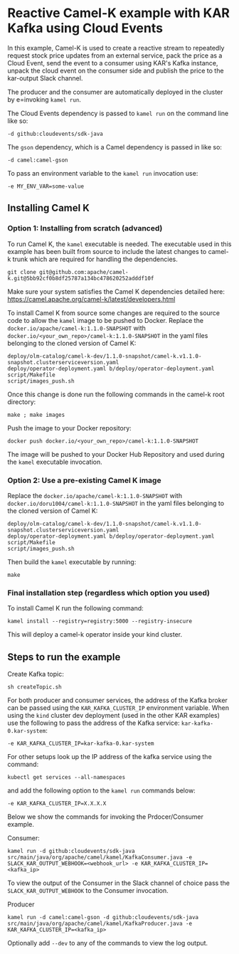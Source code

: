# Reactive Camel-K example with KAR Kafka using Cloud Events

In this example, Camel-K is used to create a reactive stream to repeatedly request stock price updates from an external service, pack the price as a Cloud Event, send the event to a consumer using KAR's Kafka instance, unpack the cloud event on the consumer side and publish the price to the kar-output Slack channel.

The producer and the consumer are automatically deployed in the cluster by e=invoking `kamel run`.

The Cloud Events dependency is passed to `kamel run` on the command line like so:

```
-d github:cloudevents/sdk-java
```

The `gson` dependency, which is a Camel dependency is passed in like so:

```
-d camel:camel-gson
```

To pass an environment variable to the `kamel run` invocation use:

```
-e MY_ENV_VAR=some-value
```

## Installing Camel K

### Option 1: Installing from scratch (advanced)

To run Camel K, the `kamel` executable is needed. The executable used in this example has been built from source to include the latest changes to camel-k trunk which are required for handling the dependencies.

```
git clone git@github.com:apache/camel-k.git@5bb92cf0b8df25787a134bc478620252adddf10f
```

Make sure your system satisfies the Camel K dependencies detailed here: https://camel.apache.org/camel-k/latest/developers.html

To install Camel K from source some changes are required to the source code to allow the `kamel` image to be pushed to Docker. Replace the `docker.io/apache/camel-k:1.1.0-SNAPSHOT` with `docker.io/<your_own_repo>/camel-k:1.1.0-SNAPSHOT` in the yaml files belonging to the cloned version of Camel K:

```
deploy/olm-catalog/camel-k-dev/1.1.0-snapshot/camel-k.v1.1.0-snapshot.clusterserviceversion.yaml
deploy/operator-deployment.yaml b/deploy/operator-deployment.yaml
script/Makefile
script/images_push.sh
```

Once this change is done run the following commands in the camel-k root directory:

```
make ; make images
```

Push the image to your Docker repository:

```
docker push docker.io/<your_own_repo>/camel-k:1.1.0-SNAPSHOT
```

The image will be pushed to your Docker Hub Repository and used during the `kamel` executable invocation.

### Option 2: Use a pre-existing Camel K image

Replace the `docker.io/apache/camel-k:1.1.0-SNAPSHOT` with `docker.io/doru1004/camel-k:1.1.0-SNAPSHOT` in the yaml files belonging to the cloned version of Camel K:

```
deploy/olm-catalog/camel-k-dev/1.1.0-snapshot/camel-k.v1.1.0-snapshot.clusterserviceversion.yaml
deploy/operator-deployment.yaml b/deploy/operator-deployment.yaml
script/Makefile
script/images_push.sh
```

Then build the `kamel` executable by running:

```
make
```

### Final installation step (regardless which option you used)

To install Camel K run the following command:

```
kamel install --registry=registry:5000 --registry-insecure
```

This will deploy a camel-k operator inside your kind cluster.

## Steps to run the example

Create Kafka topic:

```
sh createTopic.sh
```

For both producer and consumer services, the address of the Kafka broker can be passed using the `KAR_KAFKA_CLUSTER_IP` environment variable. When using the `kind` cluster dev deployment (used in the other KAR examples) use the following to pass the address of the Kafka service: `kar-kafka-0.kar-system`:
```
-e KAR_KAFKA_CLUSTER_IP=kar-kafka-0.kar-system
```

For other setups look up the IP address of the kafka service using the command:

```
kubectl get services --all-namespaces
```

and add the following option to the `kamel run` commands below:

```
-e KAR_KAFKA_CLUSTER_IP=X.X.X.X
```

Below we show the commands for invoking the Prdocer/Consumer example.

Consumer:

```
kamel run -d github:cloudevents/sdk-java src/main/java/org/apache/camel/kamel/KafkaConsumer.java -e SLACK_KAR_OUTPUT_WEBHOOK=<webhook_url> -e KAR_KAFKA_CLUSTER_IP=<kafka_ip>
```

To view the output of the Consumer in the Slack channel of choice pass the `SLACK_KAR_OUTPUT_WEBHOOK` to the Consumer invocation.

Producer

```
kamel run -d camel:camel-gson -d github:cloudevents/sdk-java src/main/java/org/apache/camel/kamel/KafkaProducer.java -e KAR_KAFKA_CLUSTER_IP=<kafka_ip>
```

Optionally add `--dev` to any of the commands to view the log output.
